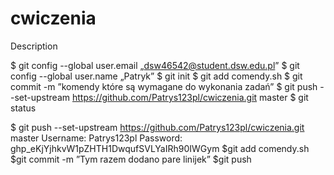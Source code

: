 # cwiczenia
Description

$ git config --global user.email „dsw46542@student.dsw.edu.pl”
$ git config --global user.name „Patryk”
$ git init 
$ git add comendy.sh 
$ git commit -m ”komendy które są wymagane do wykonania zadań”
$ git push --set-upstream https://github.com/Patrys123pl/cwiczenia.git master 
$ git status

$ git push --set-upstream https://github.com/Patrys123pl/cwiczenia.git master 
Username: Patrys123pl
Password: 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
$git add comendy.sh
$git commit -m ”Tym razem dodano pare linijek”
$git push

